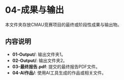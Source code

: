 # 04-成果与输出

本文件夹存放CMAU竞赛项目的最终或阶段性成果与输出物。

## 内容说明

- **01-Output/**: 输出文件夹1。
- **02-Output/**: 输出文件夹2。
- **03-最终报告.pdf**: 提交的最终报告PDF文件。
- **04-AI作品/**: 使用AI工具生成的作品或相关文件。 